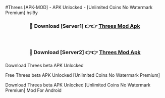 #Threes [APK-MOD] - APK Unlocked - [Unlimited Coins No Watermark Premium] hsl9y



<div align="center">

<h3>🔴 Download [Server1] 👉👉 <a href="https://momento.my/?title=Threes">Threes Mod Apk</a></h3><br>

<h3>🔴 Download [Server2] 👉👉 <a href="https://momento.my/?title=Threes">Threes Mod Apk</a></h3>
</div>



Download Threes beta APK Unlocked

Free Threes beta APK Unlocked [Unlimited Coins No Watermark Premium]

Download Threes beta APK Unlocked [Unlimited Coins No Watermark Premium] Mod For Android
